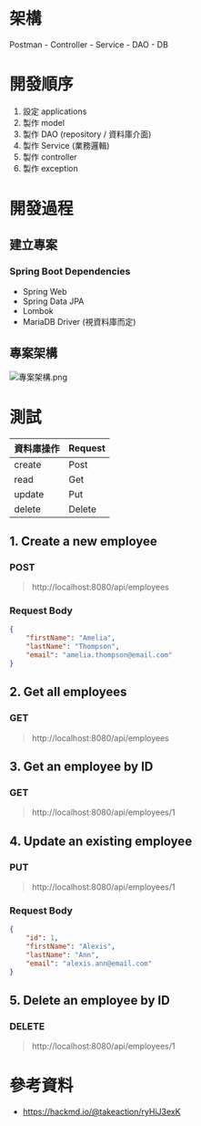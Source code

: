# 架構

Postman - Controller - Service - DAO - DB

# 開發順序

1. 設定 applications
2. 製作 model
3. 製作 DAO (repository / 資料庫介面)
4. 製作 Service (業務邏輯)
5. 製作 controller
6. 製作 exception

# 開發過程

## 建立專案

### Spring Boot Dependencies

- Spring Web
- Spring Data JPA
- Lombok
- MariaDB Driver (視資料庫而定)

## 專案架構

![專案架構.png](https://prod-files-secure.s3.us-west-2.amazonaws.com/0424b886-a353-4a5e-a4a8-ce451266456d/d039f175-eef7-4911-accb-4ac3f787db1b/%E6%88%AA%E5%9C%96_2024-10-22_%E6%99%9A%E4%B8%8A9.50.44.png)

# 測試

| 資料庫操作 | Request |
| --- | --- |
| create | Post |
| read | Get |
| update | Put |
| delete | Delete |

## 1. Create a new employee

### POST

> http://localhost:8080/api/employees
> 

### Request Body

```json
{
	"firstName": "Amelia",
    "lastName": "Thompson",
    "email": "amelia.thompson@email.com"
}
```

## 2. Get all employees

### GET

> http://localhost:8080/api/employees
> 

## 3. Get an employee by ID

### GET

> http://localhost:8080/api/employees/1
> 

## 4. Update an existing employee

### PUT

> http://localhost:8080/api/employees/1
> 

### Request Body

```json
{
    "id": 1,
    "firstName": "Alexis",
    "lastName": "Ann",
    "email": "alexis.ann@email.com"
} 
```

## 5. Delete an employee by ID

### DELETE

> http://localhost:8080/api/employees/1
> 

# 參考資料

- https://hackmd.io/@takeaction/ryHiJ3exK
